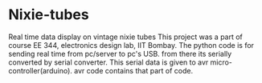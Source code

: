 # Nixie-tubes
Real time data  display  on vintage nixie tubes
This project was a part of course EE 344, electronics design lab, IIT Bombay.
The python code is for sending real time from pc/server to pc's USB.
from there its serially converted by serial converter.
This serial data is given to avr micro-controller(arduino).
avr code contains that part of code.
